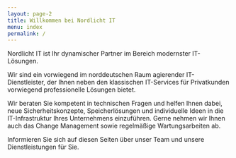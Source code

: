 ```yaml
---
layout: page-2
title: Willkommen bei Nordlicht IT
menu: index
permalink: /
---
```


Nordlicht IT ist Ihr dynamischer Partner im Bereich modernster IT-Lösungen.

Wir sind ein vorwiegend im norddeutschen Raum agierender IT-Dienstleister, der Ihnen neben den klassischen IT-Services für Privatkunden vorwiegend professionelle Lösungen bietet.

Wir beraten Sie kompetent in technischen Fragen und helfen Ihnen dabei, neue Sicherheitskonzepte, Speicherlösungen und individuelle Ideen in die IT-Infrastruktur Ihres Unternehmens einzuführen. Gerne nehmen wir Ihnen auch das Change Management sowie regelmäßige Wartungsarbeiten ab.

Informieren Sie sich auf diesen Seiten über unser Team und unsere Dienstleistungen für Sie.

